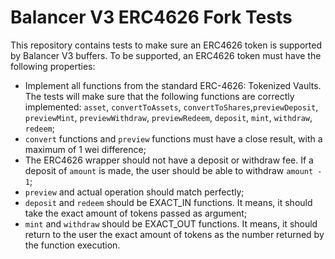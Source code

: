 # Balancer V3 ERC4626 Fork Tests

This repository contains tests to make sure an ERC4626 token is supported by Balancer V3 buffers.
To be supported, an ERC4626 token must have the following properties:

* Implement all functions from the standard ERC-4626: Tokenized Vaults. The tests will make sure that the following 
functions are correctly implemented: `asset`, `convertToAssets`, `convertToShares`,`previewDeposit`, `previewMint`,
`previewWithdraw`, `previewRedeem`, `deposit`, `mint`, `withdraw`, `redeem`;
* `convert` functions and `preview` functions must have a close result, with a maximum of 1 wei difference;
* The ERC4626 wrapper should not have a deposit or withdraw fee. If a deposit of `amount` is made, the user should be 
able to withdraw `amount - 1`;
* `preview` and actual operation should match perfectly;
* `deposit` and `redeem` should be EXACT_IN functions. It means, it should take the exact amount of
tokens passed as argument;
* `mint` and `withdraw` should be EXACT_OUT functions. It means, it should return to the user the
exact amount of tokens as the number returned by the function execution.